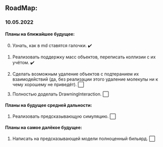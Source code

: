 ## RoadMap:

### 10.05.2022

#### Планы на ближайшее будущее:

0) Узнать, как в md ставятся галочки. :heavy_check_mark:

1) Реализовать поддержку масс объектов, переписать коллизии с их учётом. :heavy_check_mark:

2) Сделать возможным удаление объектов с подтеранием их взаимодействий (да, без реализации этого удаление молекулы ни к чему хорошему не приведёт). :white_large_square:

3) Полностью доделать DrawningInteraction. :white_large_square:

#### Планы на будущее средней дальности:

1) Реализовать предсказывающую симуляцию. :white_large_square:

#### Планы на самое далёкое будущее:

1) Написать на предсказывающей модели полноценный бильярд. :white_large_square: